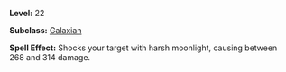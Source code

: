 <!-- TITLE: Spell: Moonshock -->
<!-- SUBTITLE:  -->

**Level:** 22

**Subclass:** [Galaxian](galaxian)

**Spell Effect:** Shocks your target with harsh moonlight, causing between 268 and 314 damage.